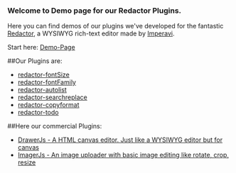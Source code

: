 ### Welcome to Demo page for our Redactor Plugins.
Here you can find demos of our plugins we've developed for the fantastic [Redactor](http://imperavi.com/redactor/), a WYSIWYG rich-text editor made by [Imperavi](http://imperavi.com/).

Start here: [Demo-Page](http://carstenschaefer.github.io)

##Our Plugins are:
* [redactor-fontSize](https://github.com/carstenschaefer/redactor-fontSize)
* [redactor-fontFamily](https://github.com/carstenschaefer/redactor-fontFamily)
* [redactor-autolist](https://github.com/carstenschaefer/redactor-autolist)
* [redactor-searchreplace](https://github.com/carstenschaefer/redactor-searchreplace)
* [redactor-copyformat](https://github.com/carstenschaefer/redactor-copyformat)
* [redactor-todo](https://github.com/carstenschaefer/redactor-todo)

##Here our commercial Plugins:
* [DrawerJs - A HTML canvas editor. Just like a WYSIWYG editor but for canvas](https://www.drawerjs.com)
* [ImagerJs - An image uploader with basic image editing like rotate, crop, resize](https://www.imagerjs.com)


